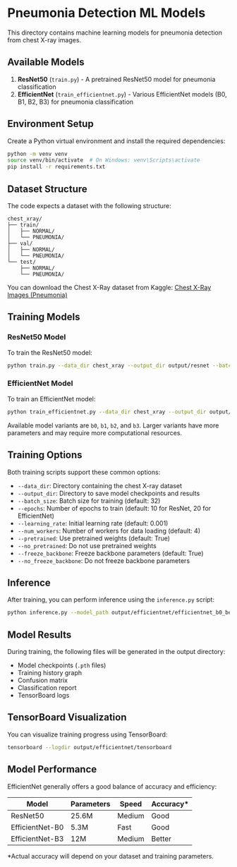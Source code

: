 # Pneumonia Detection ML Models

This directory contains machine learning models for pneumonia detection from chest X-ray images.

## Available Models

1. **ResNet50** (`train.py`) - A pretrained ResNet50 model for pneumonia classification
2. **EfficientNet** (`train_efficientnet.py`) - Various EfficientNet models (B0, B1, B2, B3) for pneumonia classification

## Environment Setup

Create a Python virtual environment and install the required dependencies:

```bash
python -m venv venv
source venv/bin/activate  # On Windows: venv\Scripts\activate
pip install -r requirements.txt
```

## Dataset Structure

The code expects a dataset with the following structure:

```
chest_xray/
├── train/
│   ├── NORMAL/
│   └── PNEUMONIA/
├── val/
│   ├── NORMAL/
│   └── PNEUMONIA/
└── test/
    ├── NORMAL/
    └── PNEUMONIA/
```

You can download the Chest X-Ray dataset from Kaggle: [Chest X-Ray Images (Pneumonia)](https://www.kaggle.com/paultimothymooney/chest-xray-pneumonia)

## Training Models

### ResNet50 Model

To train the ResNet50 model:

```bash
python train.py --data_dir chest_xray --output_dir output/resnet --batch_size 16 --epochs 15
```

### EfficientNet Model

To train an EfficientNet model:

```bash
python train_efficientnet.py --data_dir chest_xray --output_dir output/efficientnet --model_variant b0 --batch_size 16 --epochs 15
```

Available model variants are `b0`, `b1`, `b2`, and `b3`. Larger variants have more parameters and may require more computational resources.

## Training Options

Both training scripts support these common options:

- `--data_dir`: Directory containing the chest X-ray dataset
- `--output_dir`: Directory to save model checkpoints and results
- `--batch_size`: Batch size for training (default: 32)
- `--epochs`: Number of epochs to train (default: 10 for ResNet, 20 for EfficientNet)
- `--learning_rate`: Initial learning rate (default: 0.001)
- `--num_workers`: Number of workers for data loading (default: 4)
- `--pretrained`: Use pretrained weights (default: True)
- `--no_pretrained`: Do not use pretrained weights
- `--freeze_backbone`: Freeze backbone parameters (default: True)
- `--no_freeze_backbone`: Do not freeze backbone parameters

## Inference

After training, you can perform inference using the `inference.py` script:

```bash
python inference.py --model_path output/efficientnet/efficientnet_b0_best.pth --input_dir test_images --output_dir inference_output --model_type efficientnet --variant b0
```

## Model Results

During training, the following files will be generated in the output directory:

- Model checkpoints (`.pth` files)
- Training history graph
- Confusion matrix
- Classification report
- TensorBoard logs

## TensorBoard Visualization

You can visualize training progress using TensorBoard:

```bash
tensorboard --logdir output/efficientnet/tensorboard
```

## Model Performance

EfficientNet generally offers a good balance of accuracy and efficiency:

| Model | Parameters | Speed | Accuracy* |
|-------|------------|-------|-----------|
| ResNet50 | 25.6M | Medium | Good |
| EfficientNet-B0 | 5.3M | Fast | Good |
| EfficientNet-B3 | 12M | Medium | Better |

*Actual accuracy will depend on your dataset and training parameters. 